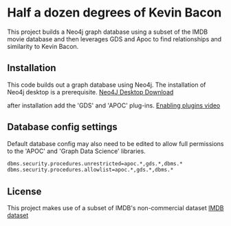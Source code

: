 # Half a dozen degrees of Kevin Bacon

This project builds a Neo4j graph database using a subset of the IMDB movie database and then leverages GDS and Apoc to find relationships and similarity to Kevin Bacon.

## Installation

This code builds out a graph database using Neo4j.  The installation of Neo4j desktop is a prerequisite. [Neo4J Desktop Download](https://neo4j.com/product/developer-tools/)

after installation add the 'GDS' and 'APOC' plug-ins. [Enabling plugins video](https://www.youtube.com/watch?v=b1Yr2nHNS4M)

## Database config settings
Default database config may also need to be edited to allow full permissions to the 'APOC' and 'Graph Data Science' libraries.
```bash
dbms.security.procedures.unrestricted=apoc.*,gds.*,dbms.*
dbms.security.procedures.allowlist=apoc.*,gds.*,dbms.*
```


## License
This project makes use of a subset of IMDB's non-commercial dataset
[IMDB dataset](https://developer.imdb.com/non-commercial-datasets/)
